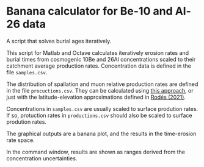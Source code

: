 # Banana calculator for Be-10 and Al-26 data

A script that  solves burial ages iteratively.

This script for Matlab and Octave calculates iteratively erosion rates and burial times from cosmogenic 10Be and 26Al concentrations scaled to their catchment average production rates. Concentration data is defined in the file ```samples.csv```.

The distribution of spallation and muon relative production rates are defined in the file ```procuctions.csv```. They can be calculated using [this approach](https://angelrodes.wordpress.com/2021/12/15/average-cosmogenic-production-rate-calculator/), or just with the latitude-elevation approximations defined in [Rodés (2021)](https://doi.org/10.3390/geosciences11090362).

Concentrations in ```samples.csv``` are usually scaled to surface prodution rates. If so, protuction rates in ```productions.csv``` should also be scaled to surface prodution rates.

The graphical outputs are a banana plot, and the results in the time-erosion rate space.

In the command window, results are shown as ranges derived from the concentration uncertainties.
